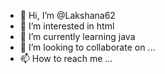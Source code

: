 - 👋 Hi, I’m @Lakshana62
- 👀 I’m interested in html
- 🌱 I’m currently learning java
- 💞️ I’m looking to collaborate on ...
- 📫 How to reach me ...

<!---
Lakshana62/Lakshana62 is a ✨ special ✨ repository because its `README.md` (this file) appears on your GitHub profile.
You can click the Preview link to take a look at your changes.
--->
